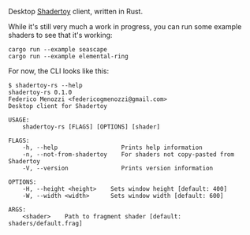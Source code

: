 Desktop [Shadertoy](https://www.shadertoy.com) client, written in Rust.

While it's still very much a work in progress, you can run some example shaders to see that it's working:

```
cargo run --example seascape
cargo run --example elemental-ring
```

For now, the CLI looks like this:

```
$ shadertoy-rs --help
shadertoy-rs 0.1.0
Federico Menozzi <federicogmenozzi@gmail.com>
Desktop client for Shadertoy

USAGE:
    shadertoy-rs [FLAGS] [OPTIONS] [shader]

FLAGS:
    -h, --help                  Prints help information
    -n, --not-from-shadertoy    For shaders not copy-pasted from Shadertoy
    -V, --version               Prints version information

OPTIONS:
    -H, --height <height>    Sets window height [default: 400]
    -W, --width <width>      Sets window width [default: 600]

ARGS:
    <shader>    Path to fragment shader [default: shaders/default.frag]
````
